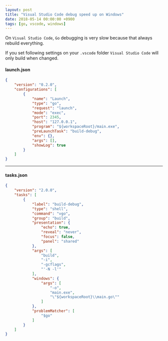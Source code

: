 ```yaml
---
layout: post
title: "Visual Studio Code debug speed up on Windows"
date: 2018-05-14 00:00:00 +0900
tags: [go, vscode, windows]
---
```


On `Visual Studio Code`, `Go` debugging is very slow because that always rebuild everything.

If you set following settings on your `.vscode` folder `Visual Studio Code` will only build when changed.

<!--more-->

#### launch.json
```json
{
    "version": "0.2.0",
    "configurations": [
        {
            "name": "Launch",
            "type": "go",
            "request": "launch",
            "mode": "exec",
            "port": 2345,
            "host": "127.0.0.1",
            "program": "${workspaceRoot}/main.exe",
            "preLaunchTask": "build-debug",
            "env": {},
            "args": [],
            "showLog": true
        }
    ]
}
```

---

#### tasks.json
```json
{
    "version": "2.0.0",
    "tasks": [
        {
            "label": "build-debug",
            "type": "shell",
            "command": "vgo",
            "group": "build",
            "presentation": {
                "echo": true,
                "reveal": "never",
                "focus": false,
                "panel": "shared"
            },
            "args": [
                "build",
                "-i",
                "-gcflags",
                "'-N -l'"
            ],
            "windows": {
                "args": [
                    "-o",
                    "main.exe",
                    "\"${workspaceRoot}\\main.go\""
                ]
            },
            "problemMatcher": [
                "$go"
            ]
        }
    ]
}
```
